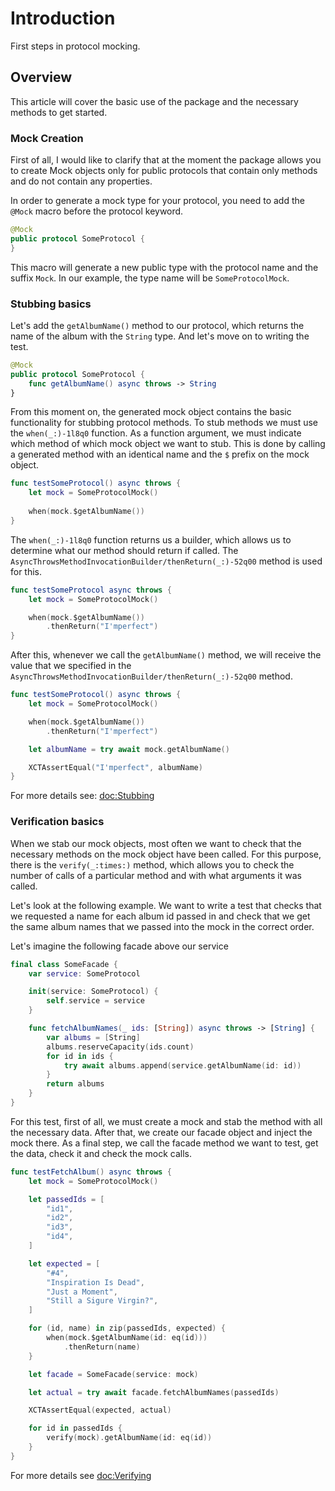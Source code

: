 # Introduction

First steps in protocol mocking.

## Overview

This article will cover the basic use of the package and the necessary methods to get started.

### Mock Creation

First of all, I would like to clarify that at the moment the package allows you to create Mock objects only for public protocols that contain only methods and do not contain any properties.

In order to generate a mock type for your protocol, you need to add the `@Mock` macro before the protocol keyword.

```swift
@Mock
public protocol SomeProtocol {
}
```

This macro will generate a new public type with the protocol name and the suffix `Mock`. In our example, the type name will be `SomeProtocolMock`.

### Stubbing basics

Let's add the `getAlbumName()` method to our protocol, which returns the name of the album with the `String` type. And let's move on to writing the test.

```swift
@Mock
public protocol SomeProtocol {
	func getAlbumName() async throws -> String
}
```

From this moment on, the generated mock object contains the basic functionality for stubbing protocol methods. To stub methods we must use the ``when(_:)-1l8q0`` function. As a function argument, we must indicate which method of which mock object we want to stub. This is done by calling a generated method with an identical name and the `$` prefix on the mock object.

```swift
func testSomeProtocol() async throws {
	let mock = SomeProtocolMock()
	
	when(mock.$getAlbumName())
}
```

The ``when(_:)-1l8q0`` function returns us a builder, which allows us to determine what our method should return if called. The ``AsyncThrowsMethodInvocationBuilder/thenReturn(_:)-52q00`` method is used for this.

```swift
func testSomeProtocol async throws {
	let mock = SomeProtocolMock()

	when(mock.$getAlbumName())
		.thenReturn("I'mperfect")
}
```

After this, whenever we call the `getAlbumName()` method, we will receive the value that we specified in the ``AsyncThrowsMethodInvocationBuilder/thenReturn(_:)-52q00`` method.

```swift
func testSomeProtocol() async throws {
	let mock = SomeProtocolMock()

	when(mock.$getAlbumName())
		.thenReturn("I'mperfect")

	let albumName = try await mock.getAlbumName()

	XCTAssertEqual("I'mperfect", albumName)
}
```

For more details see: <doc:Stubbing>

### Verification basics

When we stab our mock objects, most often we want to check that the necessary methods on the mock object have been called. For this purpose, there is the ``verify(_:times:)`` method, which allows you to check the number of calls of a particular method and with what arguments it was called.

Let's look at the following example. We want to write a test that checks that we requested a name for each album id passed in and check that we get the same album names that we passed into the mock in the correct order.

Let's imagine the following facade above our service

```swift
final class SomeFacade {
	var service: SomeProtocol

	init(service: SomeProtocol) {
		self.service = service
	}

	func fetchAlbumNames(_ ids: [String]) async throws -> [String] {
		var albums = [String]
		albums.reserveCapacity(ids.count)
		for id in ids {
			try await albums.append(service.getAlbumName(id: id))
		}
		return albums
	}
}
```

For this test, first of all, we must create a mock and stab the method with all the necessary data. After that, we create our facade object and inject the mock there. As a final step, we call the facade method we want to test, get the data, check it and check the mock calls.

```swift
func testFetchAlbum() async throws {
	let mock = SomeProtocolMock()

	let passedIds = [
		"id1",
		"id2",
		"id3",
		"id4",
	]

	let expected = [
		"#4",
		"Inspiration Is Dead",
		"Just a Moment",
		"Still a Sigure Virgin?",
	]

	for (id, name) in zip(passedIds, expected) {
		when(mock.$getAlbumName(id: eq(id)))
			.thenReturn(name)
	}

	let facade = SomeFacade(service: mock)

	let actual = try await facade.fetchAlbumNames(passedIds)

	XCTAssertEqual(expected, actual)

	for id in passedIds {
		verify(mock).getAlbumName(id: eq(id))
	}
}
```

For more details see <doc:Verifying>
